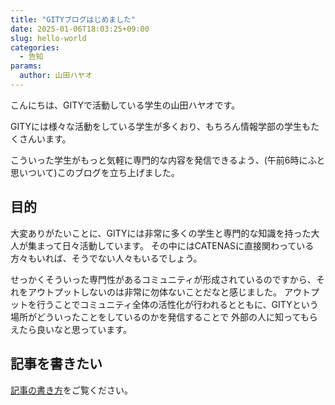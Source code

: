 ```yaml
---
title: "GITYブログはじめました"
date: 2025-01-06T18:03:25+09:00
slug: hello-world
categories:
  - 告知
params:
  author: 山田ハヤオ
---
```


こんにちは、GITYで活動している学生の山田ハヤオです。

GITYには様々な活動をしている学生が多くおり、もちろん情報学部の学生もたくさんいます。

こういった学生がもっと気軽に専門的な内容を発信できるよう、(午前6時にふと思いついて)このブログを立ち上げました。

## 目的

大変ありがたいことに、GITYには非常に多くの学生と専門的な知識を持った大人が集まって日々活動しています。
その中にはCATENASに直接関わっている方々もいれば、そうでない人々もいるでしょう。

せっかくそういった専門性があるコミュニティが形成されているのですから、それをアウトプットしないのは非常に勿体ないことだなと感じました。
アウトプットを行うことでコミュニティ全体の活性化が行われるとともに、GITYという場所がどういったことをしているのかを発信することで
外部の人に知ってもらえたら良いなと思っています。

## 記事を書きたい

[記事の書き方](/how-to-write)をご覧ください。
